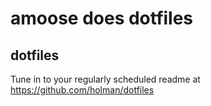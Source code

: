# amoose does dotfiles

## dotfiles

Tune in to your regularly scheduled readme at https://github.com/holman/dotfiles
